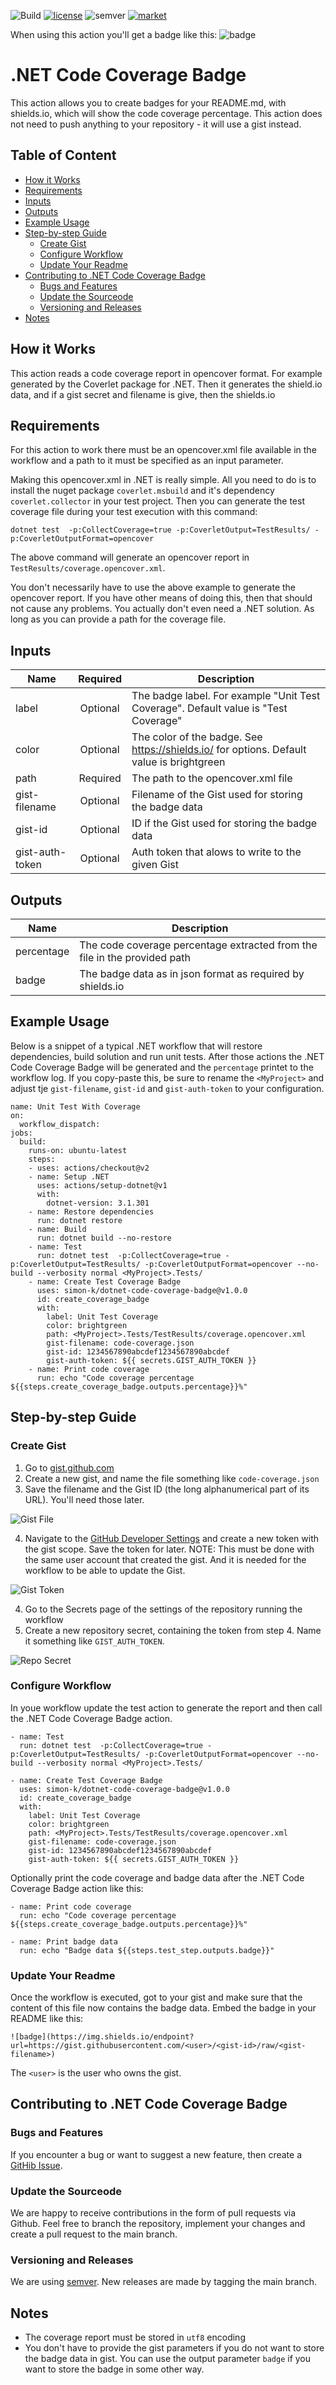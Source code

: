 ![Build](https://github.com/simon-k/dotnet-code-coverage-badge/workflows/CI/badge.svg?branch=main)
[![license](https://img.shields.io/badge/License-MIT-purple.svg)](LICENSE)
![semver](https://img.shields.io/badge/semver-2.0.0-blue)
[![market](https://img.shields.io/badge/Get_it-on_the_Marketplace-informational.svg)](https://github.com/marketplace/actions/dotnet-code-coverage-badge)

When using this action you'll get a badge like this:
![badge](https://img.shields.io/endpoint?url=https://gist.githubusercontent.com/simon-k/7b6fcd8cecf36e9cc83276540e9f2867/raw/code-coverage.json)

# .NET Code Coverage Badge
This action allows you to create badges for your README.md, with shields.io, which will show the code coverage percentage. This action does not need to push anything to your repository - it will use a gist instead. 

## Table of Content
   * [How it Works](#how-it-works)
   * [Requirements](#requirements)
   * [Inputs](#inputs)
   * [Outputs](#outputs)
   * [Example Usage](#example-usage)
   * [Step-by-step Guide](#step-by-step-guide)
      * [Create Gist](#create-gist)
      * [Configure Workflow](#configure-workflow)
      * [Update Your Readme](#update-your-readme)
   * [Contributing to .NET Code Coverage Badge](#contributing-to-net-code-coverage-badge)
     * [Bugs and Features](#bugs-and-features)
     * [Update the Sourceode](#update-the-sourceode)
     * [Versioning and Releases](#versioning-and-releases)
   * [Notes](#notes)

## How it Works
This action reads a code coverage report in opencover format. For example generated by the Coverlet package for .NET. Then it generates the shield.io data, and if 
a gist secret and filename is give, then the shields.io 

## Requirements
For this action to work there must be an opencover.xml file available in the workflow and a path to it must be specified as an input parameter.

Making this opencover.xml in .NET is really simple. All you need to do is to install the nuget package ```coverlet.msbuild``` and it's dependency ```coverlet.collector``` in your test project. Then you can generate the test coverage file during your test execution with this command:

```
dotnet test  -p:CollectCoverage=true -p:CoverletOutput=TestResults/ -p:CoverletOutputFormat=opencover
```

The above command will generate an opencover report in ```TestResults/coverage.opencover.xml```. 

You don't necessarily have to use the above example to generate the opencover report. If you have other means of doing this, then that should not cause any problems. You actually don't even need a .NET solution. As long as you can provide a path for the coverage file. 

## Inputs
| Name            | Required  | Description |
| --------------- |:---------:| ------------|
| label           | Optional  | The badge label. For example "Unit Test Coverage". Default value is "Test Coverage" |
| color           | Optional  | The color of the badge. See https://shields.io/ for options. Default value is brightgreen |
| path            | Required  | The path to the opencover.xml file |
| gist-filename   | Optional  | Filename of the Gist used for storing the badge data |
| gist-id         | Optional  | ID if the Gist used for storing the badge data |
| gist-auth-token | Optional  | Auth token that alows to write to the given Gist |

## Outputs
| Name            | Description |
| --------------- | ------------|
| percentage      | The code coverage percentage extracted from the file in the provided path |
| badge           | The badge data as in json format as required by shields.io |

## Example Usage
Below is a snippet of a typical .NET workflow that will restore dependencies, build solution and run unit tests. After those actions the .NET Code Coverage Badge will be generated and the ```percentage``` printet to the workflow log. If you copy-paste this, be sure to rename the ```<MyProject>``` and adjust tje ```gist-filename```, ```gist-id``` and ```gist-auth-token``` to your configuration.

```
name: Unit Test With Coverage
on:
  workflow_dispatch:
jobs:
  build:
    runs-on: ubuntu-latest
    steps:
    - uses: actions/checkout@v2
    - name: Setup .NET
      uses: actions/setup-dotnet@v1
      with:
        dotnet-version: 3.1.301
    - name: Restore dependencies
      run: dotnet restore   
    - name: Build
      run: dotnet build --no-restore
    - name: Test
      run: dotnet test  -p:CollectCoverage=true -p:CoverletOutput=TestResults/ -p:CoverletOutputFormat=opencover --no-build --verbosity normal <MyProject>.Tests/
    - name: Create Test Coverage Badge
      uses: simon-k/dotnet-code-coverage-badge@v1.0.0
      id: create_coverage_badge
      with:
        label: Unit Test Coverage
        color: brightgreen
        path: <MyProject>.Tests/TestResults/coverage.opencover.xml
        gist-filename: code-coverage.json
        gist-id: 1234567890abcdef1234567890abcdef
        gist-auth-token: ${{ secrets.GIST_AUTH_TOKEN }}       
    - name: Print code coverage
      run: echo "Code coverage percentage ${{steps.create_coverage_badge.outputs.percentage}}%"
```

## Step-by-step Guide
### Create Gist
1. Go to [gist.github.com](https://gist.github.com/)
2. Create a new gist, and name the file something like ```code-coverage.json```
3. Save the filename and the Gist ID (the long alphanumerical part of its URL). You'll need those later.

![Gist File](/documentation/gist-step-1.png)

4. Navigate to the [GitHub Developer Settings](https://github.com/settings/tokens) and create a new token with the gist scope. Save the token for later. NOTE: This must be done with the same user account that created the gist. And it is needed for the workflow to be able to update the Gist.

![Gist Token](/documentation/gist-step-2.png)

4. Go to the Secrets page of the settings of the repository running the workflow
5. Create a new repository secret, containing the token from step 4. Name it something like ```GIST_AUTH_TOKEN```.

![Repo Secret](/documentation/gist-step-3.png)

### Configure Workflow
In youe workflow update the test action to generate the report and then call the .NET Code Coverage Badge action. 

```
- name: Test
  run: dotnet test  -p:CollectCoverage=true -p:CoverletOutput=TestResults/ -p:CoverletOutputFormat=opencover --no-build --verbosity normal <MyProject>.Tests/
      
- name: Create Test Coverage Badge
  uses: simon-k/dotnet-code-coverage-badge@v1.0.0
  id: create_coverage_badge
  with:
    label: Unit Test Coverage
    color: brightgreen
    path: <MyProject>.Tests/TestResults/coverage.opencover.xml
    gist-filename: code-coverage.json
    gist-id: 1234567890abcdef1234567890abcdef
    gist-auth-token: ${{ secrets.GIST_AUTH_TOKEN }}       
```

Optionally print the code coverage and badge data after the .NET Code Coverage Badge action like this:

```
- name: Print code coverage
  run: echo "Code coverage percentage ${{steps.create_coverage_badge.outputs.percentage}}%"

- name: Print badge data
  run: echo "Badge data ${{steps.test_step.outputs.badge}}"
```

### Update Your Readme
Once the workflow is executed, got to your gist and make sure that the content of this file now contains the badge data.
Embed the badge in your README like this:

```
![badge](https://img.shields.io/endpoint?url=https://gist.githubusercontent.com/<user>/<gist-id>/raw/<gist-filename>)
```

The ```<user>``` is the user who owns the gist.


## Contributing to .NET Code Coverage Badge
### Bugs and Features
If you encounter a bug or want to suggest a new feature, then create a [GitHib Issue](https://github.com/simon-k/dotnet-code-coverage-badge/issues).

### Update the Sourceode
We are happy to receive contributions in the form of pull requests via Github. Feel free to branch the repository, implement your changes and create a pull request to the main branch.

### Versioning and Releases
We are using [semver](https://semver.org/). 
New releases are made by tagging the main branch.

## Notes
* The coverage report must be stored in ```utf8``` encoding
* You don't have to provide the gist parameters if you do not want to store the badge data in gist. You can use the output parameter ```badge``` if you want to store the badge in some other way.
